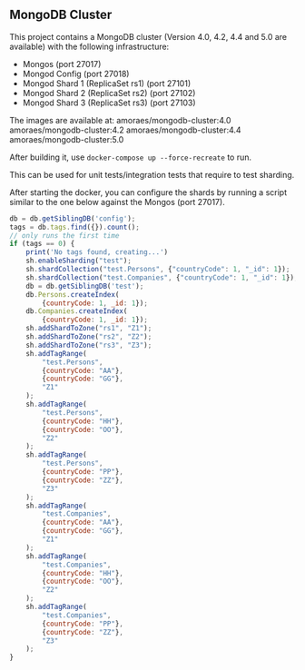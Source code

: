 MongoDB Cluster
--
This project contains a MongoDB cluster (Version 4.0, 4.2, 4.4 and 5.0 are available) with the following infrastructure:

* Mongos (port 27017)
* Mongod Config (port 27018)
* Mongod Shard 1 (ReplicaSet rs1) (port 27101)
* Mongod Shard 2 (ReplicaSet rs2) (port 27102)
* Mongod Shard 3 (ReplicaSet rs3) (port 27103)

The images are available at:
amoraes/mongodb-cluster:4.0
amoraes/mongodb-cluster:4.2
amoraes/mongodb-cluster:4.4
amoraes/mongodb-cluster:5.0

After building it, use `docker-compose up --force-recreate` to run.

This can be used for unit tests/integration tests that require to test sharding.

After starting the docker, you can configure the shards by running a script similar to the one below against the Mongos (port 27017).

```javascript
db = db.getSiblingDB('config');
tags = db.tags.find({}).count();
// only runs the first time
if (tags == 0) {
    print('No tags found, creating...')
    sh.enableSharding("test");
    sh.shardCollection("test.Persons", {"countryCode": 1, "_id": 1});
    sh.shardCollection("test.Companies", {"countryCode": 1, "_id": 1});
    db = db.getSiblingDB('test');
    db.Persons.createIndex(
        {countryCode: 1, _id: 1});
    db.Companies.createIndex(
        {countryCode: 1, _id: 1});
    sh.addShardToZone("rs1", "Z1");
    sh.addShardToZone("rs2", "Z2");
    sh.addShardToZone("rs3", "Z3");
    sh.addTagRange(
        "test.Persons",
        {countryCode: "AA"},
        {countryCode: "GG"},
        "Z1"
    );
    sh.addTagRange(
        "test.Persons",
        {countryCode: "HH"},
        {countryCode: "OO"},
        "Z2"
    );
    sh.addTagRange(
        "test.Persons",
        {countryCode: "PP"},
        {countryCode: "ZZ"},
        "Z3"
    );
    sh.addTagRange(
        "test.Companies",
        {countryCode: "AA"},
        {countryCode: "GG"},
        "Z1"
    );
    sh.addTagRange(
        "test.Companies",
        {countryCode: "HH"},
        {countryCode: "OO"},
        "Z2"
    );
    sh.addTagRange(
        "test.Companies",
        {countryCode: "PP"},
        {countryCode: "ZZ"},
        "Z3"
    );
}
```